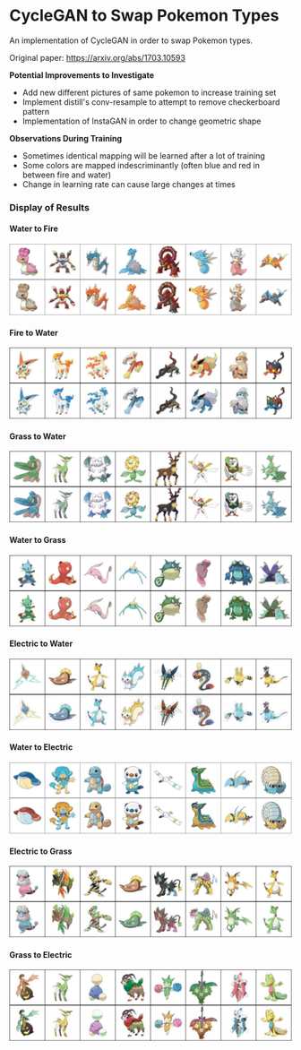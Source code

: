 # CycleGAN to Swap Pokemon Types
An implementation of CycleGAN in order to swap Pokemon types.

Original paper: https://arxiv.org/abs/1703.10593

<b> Potential Improvements to Investigate </b>
* Add new different pictures of same pokemon to increase training set
* Implement distill's conv-resample to attempt to remove checkerboard pattern
* Implementation of InstaGAN in order to change geometric shape


<b> Observations During Training </b>
* Sometimes identical mapping will be learned after a lot of training
* Some colors are mapped indescriminantly (often blue and red in between fire and water)
* Change in learning rate can cause large changes at times

### Display of Results ###
#### Water to Fire ####
![Water_Fire](Examples/Water_Fire.jpg)

#### Fire to Water ####
![Fire_Water](Examples/Fire_Water.jpg)

#### Grass to Water ####
![Grass_Water](Examples/Grass_Water.jpg)

#### Water to Grass ####
![Water_Grass](Examples/Water_Grass.jpg)

#### Electric to Water ####
![Electric_Water](Examples/Electric_Water.jpg)

#### Water to Electric ####
![Water_Electric](Examples/Water_Electric.jpg)

#### Electric to Grass ####
![Electric_Grass](Examples/Electric_Grass.jpg)

#### Grass to Electric ####
![Grass_Electric](Examples/Grass_Electric.jpg)


